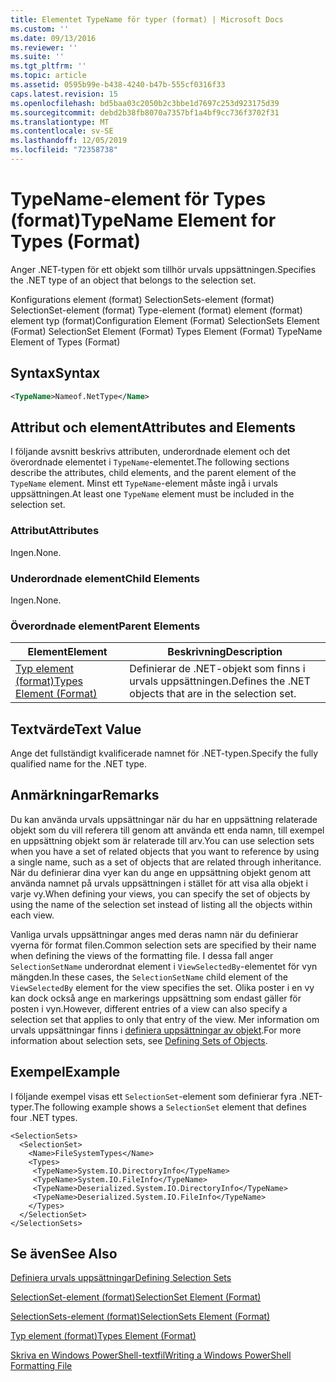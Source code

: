 ```yaml
---
title: Elementet TypeName för typer (format) | Microsoft Docs
ms.custom: ''
ms.date: 09/13/2016
ms.reviewer: ''
ms.suite: ''
ms.tgt_pltfrm: ''
ms.topic: article
ms.assetid: 0595b99e-b438-4240-b47b-555cf0316f33
caps.latest.revision: 15
ms.openlocfilehash: bd5baa03c2050b2c3bbe1d7697c253d923175d39
ms.sourcegitcommit: debd2b38fb8070a7357bf1a4bf9cc736f3702f31
ms.translationtype: MT
ms.contentlocale: sv-SE
ms.lasthandoff: 12/05/2019
ms.locfileid: "72358738"
---
```

# <a name="typename-element-for-types-format"></a><span data-ttu-id="3543c-102">TypeName-element för Types (format)</span><span class="sxs-lookup"><span data-stu-id="3543c-102">TypeName Element for Types (Format)</span></span>

<span data-ttu-id="3543c-103">Anger .NET-typen för ett objekt som tillhör urvals uppsättningen.</span><span class="sxs-lookup"><span data-stu-id="3543c-103">Specifies the .NET type of an object that belongs to the selection set.</span></span>

<span data-ttu-id="3543c-104">Konfigurations element (format) SelectionSets-element (format) SelectionSet-element (format) Type-element (format) element (format) element typ (format)</span><span class="sxs-lookup"><span data-stu-id="3543c-104">Configuration Element (Format) SelectionSets Element (Format) SelectionSet Element (Format) Types Element (Format) TypeName Element of Types (Format)</span></span>

## <a name="syntax"></a><span data-ttu-id="3543c-105">Syntax</span><span class="sxs-lookup"><span data-stu-id="3543c-105">Syntax</span></span>

```xml
<TypeName>Nameof.NetType</Name>
```

## <a name="attributes-and-elements"></a><span data-ttu-id="3543c-106">Attribut och element</span><span class="sxs-lookup"><span data-stu-id="3543c-106">Attributes and Elements</span></span>

<span data-ttu-id="3543c-107">I följande avsnitt beskrivs attributen, underordnade element och det överordnade elementet i `TypeName`-elementet.</span><span class="sxs-lookup"><span data-stu-id="3543c-107">The following sections describe the attributes, child elements, and the parent element of the `TypeName` element.</span></span> <span data-ttu-id="3543c-108">Minst ett `TypeName`-element måste ingå i urvals uppsättningen.</span><span class="sxs-lookup"><span data-stu-id="3543c-108">At least one `TypeName` element must be included in the selection set.</span></span>

### <a name="attributes"></a><span data-ttu-id="3543c-109">Attribut</span><span class="sxs-lookup"><span data-stu-id="3543c-109">Attributes</span></span>

<span data-ttu-id="3543c-110">Ingen.</span><span class="sxs-lookup"><span data-stu-id="3543c-110">None.</span></span>

### <a name="child-elements"></a><span data-ttu-id="3543c-111">Underordnade element</span><span class="sxs-lookup"><span data-stu-id="3543c-111">Child Elements</span></span>

<span data-ttu-id="3543c-112">Ingen.</span><span class="sxs-lookup"><span data-stu-id="3543c-112">None.</span></span>

### <a name="parent-elements"></a><span data-ttu-id="3543c-113">Överordnade element</span><span class="sxs-lookup"><span data-stu-id="3543c-113">Parent Elements</span></span>

|<span data-ttu-id="3543c-114">Element</span><span class="sxs-lookup"><span data-stu-id="3543c-114">Element</span></span>|<span data-ttu-id="3543c-115">Beskrivning</span><span class="sxs-lookup"><span data-stu-id="3543c-115">Description</span></span>|
|-------------|-----------------|
|[<span data-ttu-id="3543c-116">Typ element (format)</span><span class="sxs-lookup"><span data-stu-id="3543c-116">Types Element (Format)</span></span>](./types-element-for-selectionset-format.md)|<span data-ttu-id="3543c-117">Definierar de .NET-objekt som finns i urvals uppsättningen.</span><span class="sxs-lookup"><span data-stu-id="3543c-117">Defines the .NET objects that are in the selection set.</span></span>|

## <a name="text-value"></a><span data-ttu-id="3543c-118">Textvärde</span><span class="sxs-lookup"><span data-stu-id="3543c-118">Text Value</span></span>

<span data-ttu-id="3543c-119">Ange det fullständigt kvalificerade namnet för .NET-typen.</span><span class="sxs-lookup"><span data-stu-id="3543c-119">Specify the fully qualified name for the .NET type.</span></span>

## <a name="remarks"></a><span data-ttu-id="3543c-120">Anmärkningar</span><span class="sxs-lookup"><span data-stu-id="3543c-120">Remarks</span></span>

<span data-ttu-id="3543c-121">Du kan använda urvals uppsättningar när du har en uppsättning relaterade objekt som du vill referera till genom att använda ett enda namn, till exempel en uppsättning objekt som är relaterade till arv.</span><span class="sxs-lookup"><span data-stu-id="3543c-121">You can use selection sets when you have a set of related objects that you want to reference by using a single name, such as a set of objects that are related through inheritance.</span></span> <span data-ttu-id="3543c-122">När du definierar dina vyer kan du ange en uppsättning objekt genom att använda namnet på urvals uppsättningen i stället för att visa alla objekt i varje vy.</span><span class="sxs-lookup"><span data-stu-id="3543c-122">When defining your views, you can specify the set of objects by using the name of the selection set instead of listing all the objects within each view.</span></span>

<span data-ttu-id="3543c-123">Vanliga urvals uppsättningar anges med deras namn när du definierar vyerna för format filen.</span><span class="sxs-lookup"><span data-stu-id="3543c-123">Common selection sets are specified by their name when defining the views of the formatting file.</span></span> <span data-ttu-id="3543c-124">I dessa fall anger `SelectionSetName` underordnat element i `ViewSelectedBy`-elementet för vyn mängden.</span><span class="sxs-lookup"><span data-stu-id="3543c-124">In these cases, the `SelectionSetName` child element of the `ViewSelectedBy` element for the view specifies the set.</span></span> <span data-ttu-id="3543c-125">Olika poster i en vy kan dock också ange en markerings uppsättning som endast gäller för posten i vyn.</span><span class="sxs-lookup"><span data-stu-id="3543c-125">However, different entries of a view can also specify a selection set that applies to only that entry of the view.</span></span> <span data-ttu-id="3543c-126">Mer information om urvals uppsättningar finns i [definiera uppsättningar av objekt](./defining-selection-sets.md).</span><span class="sxs-lookup"><span data-stu-id="3543c-126">For more information about selection sets, see [Defining Sets of Objects](./defining-selection-sets.md).</span></span>

## <a name="example"></a><span data-ttu-id="3543c-127">Exempel</span><span class="sxs-lookup"><span data-stu-id="3543c-127">Example</span></span>

<span data-ttu-id="3543c-128">I följande exempel visas ett `SelectionSet`-element som definierar fyra .NET-typer.</span><span class="sxs-lookup"><span data-stu-id="3543c-128">The following example shows a `SelectionSet` element that defines four .NET types.</span></span>

```
<SelectionSets>
  <SelectionSet>
    <Name>FileSystemTypes</Name>
    <Types>
     <TypeName>System.IO.DirectoryInfo</TypeName>
     <TypeName>System.IO.FileInfo</TypeName>
     <TypeName>Deserialized.System.IO.DirectoryInfo</TypeName>
     <TypeName>Deserialized.System.IO.FileInfo</TypeName>
    </Types>
  </SelectionSet>
</SelectionSets>
```

## <a name="see-also"></a><span data-ttu-id="3543c-129">Se även</span><span class="sxs-lookup"><span data-stu-id="3543c-129">See Also</span></span>

[<span data-ttu-id="3543c-130">Definiera urvals uppsättningar</span><span class="sxs-lookup"><span data-stu-id="3543c-130">Defining Selection Sets</span></span>](./defining-selection-sets.md)

[<span data-ttu-id="3543c-131">SelectionSet-element (format)</span><span class="sxs-lookup"><span data-stu-id="3543c-131">SelectionSet Element (Format)</span></span>](./selectionset-element-format.md)

[<span data-ttu-id="3543c-132">SelectionSets-element (format)</span><span class="sxs-lookup"><span data-stu-id="3543c-132">SelectionSets Element (Format)</span></span>](./selectionsets-element-format.md)

[<span data-ttu-id="3543c-133">Typ element (format)</span><span class="sxs-lookup"><span data-stu-id="3543c-133">Types Element (Format)</span></span>](./types-element-for-selectionset-format.md)

[<span data-ttu-id="3543c-134">Skriva en Windows PowerShell-textfil</span><span class="sxs-lookup"><span data-stu-id="3543c-134">Writing a Windows PowerShell Formatting File</span></span>](./writing-a-powershell-formatting-file.md)
